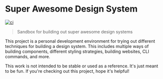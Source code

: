 # Super Awesome Design System

[![ci](https://github.com/joshblack/super-awesome-design-system/actions/workflows/ci.yml/badge.svg)](https://github.com/joshblack/super-awesome-design-system/actions/workflows/ci.yml)

> Sandbox for building out super awesome design systems

This project is a personal development environment for trying out different
techniques for building a design system. This includes multiple ways of building
components, different styling strategies, building websites, CLI commands, and
more.

This work is not intended to be stable or used as a reference. It's just meant
to be fun. If you're checking out this project, hope it's helpful!
